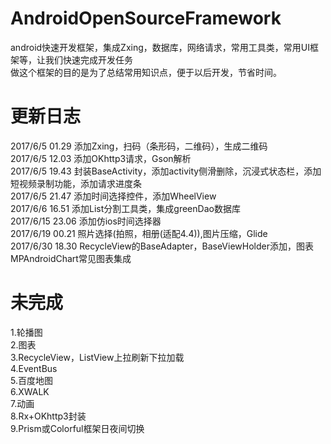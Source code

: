 # AndroidOpenSourceFramework
android快速开发框架，集成Zxing，数据库，网络请求，常用工具类，常用UI框架等，让我们快速完成开发任务<br>
做这个框架的目的是为了总结常用知识点，便于以后开发，节省时间。

# 更新日志
2017/6/5   01.29   添加Zxing，扫码（条形码，二维码），生成二维码<br>
2017/6/5   12.03   添加OKhttp3请求，Gson解析<br>
2017/6/5   19.43   封装BaseActivity，添加activity侧滑删除，沉浸式状态栏，添加短视频录制功能，添加请求进度条<br>
2017/6/5   21.47   添加时间选择控件，添加WheelView<br>
2017/6/6   16.51   添加List分割工具类，集成greenDao数据库<br>
2017/6/15  23.06   添加仿ios时间选择器<br>
2017/6/19  00.21   照片选择(拍照，相册(适配4.4)),图片压缩，Glide<br>
2017/6/30  18.30   RecycleView的BaseAdapter，BaseViewHolder添加，图表MPAndroidChart常见图表集成<br>

# 未完成
1.轮播图<br>
2.图表<br>
3.RecycleView，ListView上拉刷新下拉加载<br>
4.EventBus<br>
5.百度地图<br>
6.XWALK<br>
7.动画<br>
8.Rx+OKhttp3封装<br>
9.Prism或Colorful框架日夜间切换<br>

